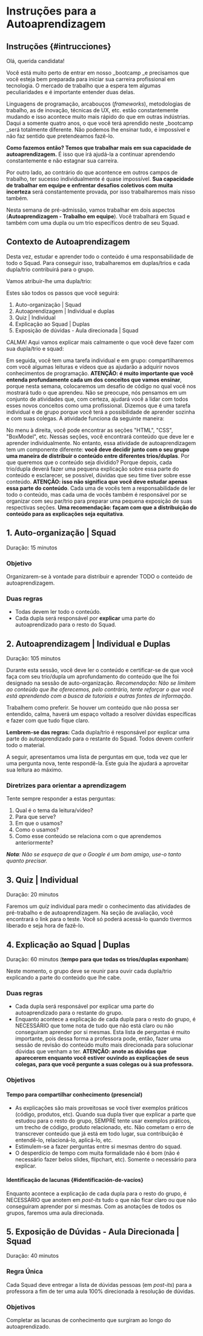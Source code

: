 # Instruções para a Autoaprendizagem

## Instruções {#intrucciones}

Olá, querida candidata!

Você está muito perto de entrar em nosso _bootcamp _e precisamos que você esteja bem preparada para iniciar sua carreira profissional em tecnologia. O mercado de trabalho que a espera tem algumas peculiaridades e é importante entender duas delas.

Linguagens de programação, arcabouços \(_frameworks_\), metodologias de trabalho, as de inovação, técnicas de UX, etc.  estão constantemente mudando e isso acontece muito mais rápido do que em outras indústrias. Daqui a somente quatro anos, o que você terá aprendido neste _bootcamp _será totalmente diferente. Não podemos lhe ensinar tudo, é impossível e não faz sentido que pretendeamos fazê-lo.

**Como fazemos então? Temos que trabalhar mais em sua capacidade de autoaprendizagem.** É isso que irá ajudá-la a continuar aprendendo constantemente e não estagnar sua carreira.

Por outro lado, ao contrário do que acontence em outros campos de trabalho, ter sucesso individualmente é quase impossível. **Sua capacidade de trabalhar em equipe e enfrentar desafios coletivos com muita incerteza** será constantemente provada, por isso trabalharemos mais nisso também.

Nesta semana de pré-admissão, vamos trabalhar em dois aspectos \(**Autoaprendizagem **-** Trabalho em equipe**\). Você trabalhará em Squad e também com uma dupla ou um trio específicos dentro de seu Squad.

## Contexto de Autoaprendizagem

Desta vez, estudar e aprender todo o conteúdo é uma responsabilidade de todo o Squad. Para conseguir isso, trabalharemos em duplas/trios e cada dupla/trio contribuirá para o grupo.

Vamos atribuir-lhe uma dupla/trio:

Estes são todos os passos que você seguirá:

1. Auto-organização \| Squad
2. Autoaprendizagem \| Individual e duplas
3. Quiz \| Individual
4. Explicação ao Squad \| Duplas
5. Exposição de dúvidas - Aula direcionada \| Squad

CALMA! Aqui vamos explicar mais calmamente o que você deve fazer com sua dupla/trio e squad:

Em seguida, você tem uma tarefa individual e em grupo: compartilharemos com você algumas leituras e vídeos que as ajudarão a adquirir novos conhecimentos de programação. **ATENÇÃO: é muito importante que você entenda profundamente cada um dos conceitos que vamos ensinar**, porque nesta semana, colocaremos um desafio de código no qual você nos mostrará tudo o que aprendeu. Não se preocupe, nós pensamos em um conjunto de atividades que, com certeza, ajudará você a lidar com todos esses novos conceitos como uma profissional. Dizemos que é uma tarefa individual e de grupo porque você terá a possibilidade de aprender sozinha e com suas colegas. A atividade funciona da seguinte maneira:

No menu à direita, você pode encontrar as seções "HTML", "CSS", "BoxModel", etc. Nessas seções, você encontrará conteúdo que deve ler e aprender individualmente. No entanto, essa atividade de autoaprendizagem tem um componente diferente: **você deve decidir junto com o seu grupo uma maneira de distribuir o conteúdo entre diferentes trios/duplas**. Por que queremos que o conteúdo seja dividido? Porque depois, cada trio/dupla deverá fazer uma pequena explicação sobre essa parte do conteúdo e esclarecer, se possível, dúvidas que seu time tiver sobre esse conteúdo. **ATENÇÃO: isso não significa que você deve estudar apenas essa parte do conteúdo**. Cada uma de vocês tem a responsabilidade de ler todo o conteúdo, mas cada uma de vocês também é responsável por se organizar com seu par/trio para preparar uma pequena exposição de suas respectivas seções. **Uma recomendação: façam com que a distribuição do conteúdo para as explicações seja equitativa**.

## 1. Auto-organização \| Squad

Duração: 15 minutos

### **Objetivo**

Organizarem-se à vontade para distribuir e aprender TODO o conteúdo de autoaprendizagem.

### **Duas regras**

* Todas devem ler todo o conteúdo.
* Cada dupla será responsável por **explicar** uma parte do autoaprendizado para o resto do Squad.

## 2. Autoaprendizagem \| Individual e Duplas

Duração: 105 minutos

Durante esta sessão, você deve ler o conteúdo e certificar-se de que você faça com seu trio/dupla um aprofundamento do conteúdo que lhe foi designado na sessão de auto-organização. _Recomendação: Não se limitem ao conteúdo que lhe oferecemos, pelo contrário, tente reforçar o que você está aprendendo com a busca de tutoriais e outras fontes de informação._

Trabalhem como preferir. Se houver um conteúdo que não possa ser entendido, calma, haverá um espaço voltado a resolver dúvidas específicas e fazer com que tudo fique claro.

**Lembrem-se das regras:** Cada dupla/trio é responsável por explicar uma parte do autoaprendizado para o restante do Squad. Todos devem conferir todo o material.

A seguir, apresentamos uma lista de perguntas em que, toda vez que ler uma pergunta nova, tente respondê-la. Este guia lhe ajudará a aproveitar sua leitura ao máximo.

### Diretrizes para orientar a aprendizagem

Tente sempre responder a estas perguntas:

1. Qual é o tema da leitura/vídeo?
2. Para que serve?
3. Em que o usamos?
4. Como o usamos?
5. Como esse conteúdo se relaciona com o que aprendemos anteriormente?

_**Nota**: Não se esqueça de que o Google é um bom amigo, use-o tanto quanto precisar._

## 3. Quiz \| Individual

Duração: 20 minutos

Faremos um _quiz_ individual para medir o conhecimento das atividades de pré-trabalho e de autoaprendizagem. Na seção de avaliação, você encontrará o link para o teste. Você só poderá acessá-lo quando tivermos liberado e seja hora de fazê-lo.

## 4. Explicação ao Squad \| Duplas

Duração: 60 minutos \(**tempo para que todas os trios/duplas exponham**\)

Neste momento, o grupo deve se reunir para ouvir cada dupla/trio explicando a parte do conteúdo que lhe cabe.

### **Duas regras**

* Cada dupla será responsável por explicar uma parte do autoaprendizado para o restante do grupo.
* Enquanto acontece a explicação de cada dupla para o resto do grupo, é NECESSÁRIO que tome nota de tudo que não está claro ou não conseguiram aprender por si mesmas. Esta lista de perguntas é muito importante, pois dessa forma a professora pode, então, fazer uma sessão de revisão do conteúdo muito mais direcionada para solucionar dúvidas que venham a ter. **ATENÇÃO: anote as dúvidas que aparecerem enquanto você estiver ouvindo as explicações de seus colegas, para que você pergunte a suas colegas ou à sua professora.**

### **Objetivos**

#### **Tempo para compartilhar conhecimento \(presencial\)**

* As explicações são mais proveitosas se você tiver exemplos práticos \(código, produtos, etc\). Quando sua dupla tiver que explicar a parte que estudou para o resto do grupo, SEMPRE tente usar exemplos práticos, um trecho de código, produto relacionado, etc. Não cometam o erro de transcrever conteúdo que já está em todo lugar, sua contribuição é entendê-lo, relacioná-lo, aplicá-lo, etc.
* Estimulem-se a fazer perguntas entre si mesmas dentro do squad.
* O desperdício de tempo com muita formalidade não é bom \(não é necessário fazer belos slides, flipchart, etc\). Somente o necessário para explicar.

#### Identificação de lacunas {#identificación-de-vacíos}

Enquanto acontece a explicação de cada dupla para o resto do grupo, é NECESSÁRIO que anotem em _post-its_ tudo o que não ficar claro ou que não conseguiram aprender por si mesmas. Com as anotações de todos os grupos, faremos uma aula direcionada.

## 5. Exposição de Dúvidas - Aula Direcionada \| Squad

Duração: 40 minutos

### **Regra Única**

Cada Squad deve entregar a lista de dúvidas pessoas \(em _post-its_\) para a professora a fim de ter uma aula 100% direcionada à resolução de dúvidas.

### **Objetivos**

Completar as lacunas de conhecimento que surgiram ao longo do autoaprendizado.

